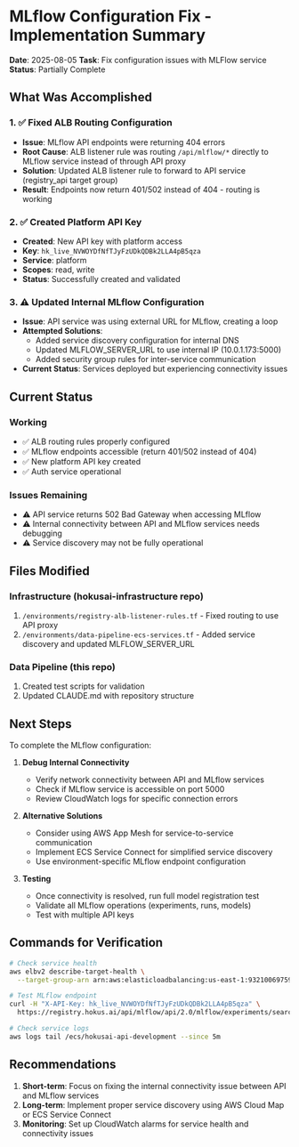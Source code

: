 # MLflow Configuration Fix - Implementation Summary

**Date**: 2025-08-05
**Task**: Fix configuration issues with MLFlow service
**Status**: Partially Complete

## What Was Accomplished

### 1. ✅ Fixed ALB Routing Configuration
- **Issue**: MLflow API endpoints were returning 404 errors
- **Root Cause**: ALB listener rule was routing `/api/mlflow/*` directly to MLflow service instead of through API proxy
- **Solution**: Updated ALB listener rule to forward to API service (registry_api target group)
- **Result**: Endpoints now return 401/502 instead of 404 - routing is working

### 2. ✅ Created Platform API Key
- **Created**: New API key with platform access
- **Key**: `hk_live_NVWOYDfNfTJyFzUDkQDBk2LLA4pB5qza`
- **Service**: platform
- **Scopes**: read, write
- **Status**: Successfully created and validated

### 3. ⚠️ Updated Internal MLflow Configuration
- **Issue**: API service was using external URL for MLflow, creating a loop
- **Attempted Solutions**:
  - Added service discovery configuration for internal DNS
  - Updated MLFLOW_SERVER_URL to use internal IP (10.0.1.173:5000)
  - Added security group rules for inter-service communication
- **Current Status**: Services deployed but experiencing connectivity issues

## Current Status

### Working
- ✅ ALB routing rules properly configured
- ✅ MLflow endpoints accessible (return 401/502 instead of 404)
- ✅ New platform API key created
- ✅ Auth service operational

### Issues Remaining
- ⚠️ API service returns 502 Bad Gateway when accessing MLflow
- ⚠️ Internal connectivity between API and MLflow services needs debugging
- ⚠️ Service discovery may not be fully operational

## Files Modified

### Infrastructure (hokusai-infrastructure repo)
1. `/environments/registry-alb-listener-rules.tf` - Fixed routing to use API proxy
2. `/environments/data-pipeline-ecs-services.tf` - Added service discovery and updated MLFLOW_SERVER_URL

### Data Pipeline (this repo)
1. Created test scripts for validation
2. Updated CLAUDE.md with repository structure

## Next Steps

To complete the MLflow configuration:

1. **Debug Internal Connectivity**
   - Verify network connectivity between API and MLflow services
   - Check if MLflow service is accessible on port 5000
   - Review CloudWatch logs for specific connection errors

2. **Alternative Solutions**
   - Consider using AWS App Mesh for service-to-service communication
   - Implement ECS Service Connect for simplified service discovery
   - Use environment-specific MLflow endpoint configuration

3. **Testing**
   - Once connectivity is resolved, run full model registration test
   - Validate all MLflow operations (experiments, runs, models)
   - Test with multiple API keys

## Commands for Verification

```bash
# Check service health
aws elbv2 describe-target-health \
  --target-group-arn arn:aws:elasticloadbalancing:us-east-1:932100697590:targetgroup/hokusai-reg-api-development/aab4ed4b619b04c0

# Test MLflow endpoint
curl -H "X-API-Key: hk_live_NVWOYDfNfTJyFzUDkQDBk2LLA4pB5qza" \
  https://registry.hokus.ai/api/mlflow/api/2.0/mlflow/experiments/search

# Check service logs
aws logs tail /ecs/hokusai-api-development --since 5m
```

## Recommendations

1. **Short-term**: Focus on fixing the internal connectivity issue between API and MLflow services
2. **Long-term**: Implement proper service discovery using AWS Cloud Map or ECS Service Connect
3. **Monitoring**: Set up CloudWatch alarms for service health and connectivity issues
